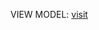 VIEW MODEL:
<a href="https://davicunhaq.github.io/button-that-scapes-model/" target="_blank">visit</a>